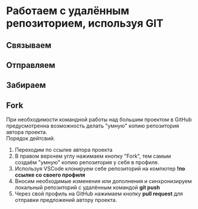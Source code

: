 # Работаем с удалённым репозиторием, используя GIT  
## Связываем

## Отправляем

## Забираем

## Fork  
При необходимости командной работы над большим проектом в GitHub предусмотренна возможность делать "умную" копию репозитория автора проекта.  
Порядок дейтсвий:
1. Переходим по ссылке автора проекта
2. В правом верхнем углу нажимаем кнопку "Fork", тем самым создаём "умную" копию репозитория у себя в профиле.
3. Используя VSCode клонируем себе репозиторий на компютер **!по ссылке со своего профиля**
4. Вносим необходимые изменения или дополнения и синхронизируем локальный репозиторий с удалённым командой **git push**
5. Через свой профиль на GitHub нажимаем кнопку **pull request** для отправки предложений автору проекта.